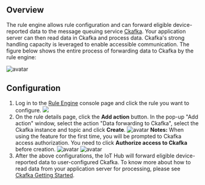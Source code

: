 [//]: # (chinagitpath:XXXXX)

## Overview
The rule engine allows rule configuration and can forward eligible device-reported data to the message queuing service [Ckafka](https://cloud.tencent.com/product/CKafka). Your application server can then read data in Ckafka and process data. Ckafka's strong handling capacity is leveraged to enable accessible communication.
The figure below shows the entire process of forwarding data to Ckafka by the rule engine:

![avatar](https://main.qcloudimg.com/raw/ae9179db06123982f14857891aeabb8a.png)

## Configuration
1. Log in to the [Rule Engine](https://console.cloud.tencent.com/iotcloud/rules/rule) console page and click the rule you want to configure.
![](https://main.qcloudimg.com/raw/0a0a0e5bc48aa0d4492ac0b8d3c7413c.png)
2. On the rule details page, click the **Add action** button. In the pop-up "Add action" window, select the action "Data forwarding to Ckafka", select the Ckafka instance and topic and click **Create**.
![avatar](https://main.qcloudimg.com/raw/6a4d5306bbaa262eafe9a5fa722419f3.png) 
**Notes:** When using the feature for the first time, you will be prompted to Ckafka access authorization. You need to click **Authorize access to Ckafka** before creation.
![avatar](https://main.qcloudimg.com/raw/29340fdc4f0e0fab626b3d122c10c3f1.png) 
![avatar](https://main.qcloudimg.com/raw/0a66a55631655ea584bb502f5e211825.png)
3. After the above configurations, the IoT Hub will forward eligible device-reported data to user-configured Ckafka. To know more about how to read data from your application server for processing, please see [Ckafka Getting Started](https://cloud.tencent.com/document/product/597/10112).
